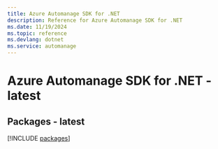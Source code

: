 ```yaml
---
title: Azure Automanage SDK for .NET
description: Reference for Azure Automanage SDK for .NET
ms.date: 11/19/2024
ms.topic: reference
ms.devlang: dotnet
ms.service: automanage
---
```

# Azure Automanage SDK for .NET - latest
## Packages - latest
[!INCLUDE [packages](automanage-index.md)]